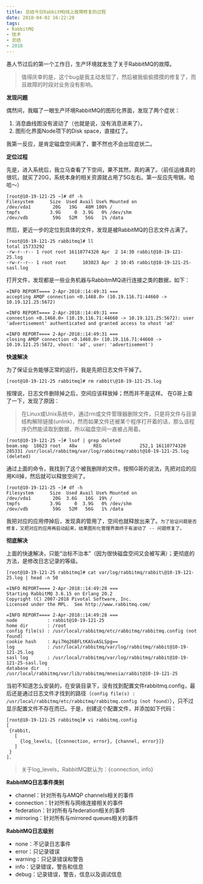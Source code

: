 ```yaml
---
title: 总结今日RabbitMQ线上故障修复的过程
date: 2018-04-02 16:22:28
tags:
- RabbitMQ
- 技术
- 总结
- 2018
---
```


愚人节过后的第一个工作日，生产环境就发生了关于RabbitMQ的故障。
> 值得庆幸的是，这个bug是我主动发现了，然后被我偷偷摸摸的修复了，而且故障的时段对业务没有影响。

**发现问题**

偶然间，我瞄了一眼生产环境RabbitMQ的图形化界面，发现了两个症状：

1. 消息曲线图没有波动了（也就是说，没有消息进来了）。
2. 图形化界面Node项下的Disk space，直接红了。

我第一反应，是肯定磁盘空间满了，要不然也不会出现症状二。

<!-- more -->

**定位过程**

先是，进入系统后，我立马查看了下空间，果不其然，真的满了。（前任运维真的很坑，就买了20G，系统本身的相关资源就占用了5G左右。第一反应先甩锅，哈哈～）

```
[root@10-19-121-25 ~]# df -h
Filesystem      Size  Used Avail Use% Mounted on
/dev/vda1        20G   19G   48M 100% /
tmpfs           3.9G     0  3.9G   0% /dev/shm
/dev/vdb         59G   52M   56G   1% /data
```

然后，更近一步的定位到具体的文件，发现是被RabbitMQ的日志文件占满了。

```
[root@10-19-121-25 rabbitmq]# ll
total 15733292
-rw-r--r-- 1 root root 16110774320 Apr  2 14:30 rabbit@10-19-121-25.log
-rw-r--r-- 1 root root      103023 Apr  2 10:45 rabbit@10-19-121-25-sasl.log
```
打开文件，发现都是一些业务机器与RabbitmMQ进行连接之类的数据，如下：

```
=INFO REPORT==== 2-Apr-2018::14:49:31 ===
accepting AMQP connection <0.1468.0> (10.19.116.71:44660 -> 10.19.121.25:5672)

=INFO REPORT==== 2-Apr-2018::14:49:31 ===
connection <0.1468.0> (10.19.116.71:44660 -> 10.19.121.25:5672): user 'advertisement' authenticated and granted access to vhost 'ad'

=INFO REPORT==== 2-Apr-2018::14:49:31 ===
closing AMQP connection <0.1468.0> (10.19.116.71:44660 -> 10.19.121.25:5672, vhost: 'ad', user: 'advertisement')
```

**快速解决**

为了保证业务能够正常的运行，我是先把日志文件干掉了。

```
[root@10-19-121-25 rabbitmq]# rm rabbit\@10-19-121-25.log
```

按理说，日志文件删除掉之后，空间应该释放掉；然而并不是这样。
在G哥上查了一下，发现了原因：

> 在Linux或Unix系统中，通过rm或文件管理器删除文件，只是将文件与目录结构解除链接(unlink)，然而如果文件还被某个程序打开着的话，那么该程序仍然能读取到数据，所以磁盘空间一直被占用着。

```
[root@10-19-121-25 ~]# lsof | grep deleted
beam.smp  18623 root   48w      REG              252,1 16110774320     285331 /usr/local/rabbitmq/var/log/rabbitmq/rabbit@10-19-121-25.log (deleted)
```

通过上面的命令，我找到了这个被我删除的文件。按照G哥的说法，先把对应的应用Kill掉，然后就可以释放空间了。

```
[root@10-19-121-25 ~]# df -h
Filesystem      Size  Used Avail Use% Mounted on
/dev/vda1        20G  3.6G   16G  19% /
tmpfs           3.9G     0  3.9G   0% /dev/shm
/dev/vdb         59G   52M   56G   1% /data
```

我把对应的应用停掉后，发现真的管用了，空间也就释放出来了。`为了验证问题是否修复，又把对应的应用再启动起来，结果图形化管理界面终于有波动了 -- 问题修复了。`

**彻底解决**

上面的快速解决，只能“治标不治本”（因为很快磁盘空间又会被写满）；更彻底的方法，是修改日志记录的等级。

```
[root@10-19-121-25 rabbitmq]# cat var/log/rabbitmq/rabbit\@10-19-121-25.log | head -n 50

=INFO REPORT==== 2-Apr-2018::14:49:28 ===
Starting RabbitMQ 3.6.15 on Erlang 20.2
Copyright (C) 2007-2018 Pivotal Software, Inc.
Licensed under the MPL.  See http://www.rabbitmq.com/

=INFO REPORT==== 2-Apr-2018::14:49:28 ===
node           : rabbit@10-19-121-25
home dir       : /root
config file(s) : /usr/local/rabbitmq/etc/rabbitmq/rabbitmq.config (not found)
cookie hash    : Ayi7Hq26BFLtKASvASLSpg==
log            : /usr/local/rabbitmq/var/log/rabbitmq/rabbit@10-19-121-25.log
sasl log       : /usr/local/rabbitmq/var/log/rabbitmq/rabbit@10-19-121-25-sasl.log
database dir   : /usr/local/rabbitmq/var/lib/rabbitmq/mnesia/rabbit@10-19-121-25
```

当初不知道怎么安装的，在安装目录下，没有找到配置文件rabbitmq.config，最后还是通过日志文件才找到的路径（`config file(s) : /usr/local/rabbitmq/etc/rabbitmq/rabbitmq.config (not found)`），只不过显示配置文件不存在而已。于是，创建这个配置文件，并添加如下代码：

```
[root@10-19-121-25 rabbitmq]# vi rabbitmq.config 
[
 {rabbit,
   [
     {log_levels, [{connection, error}, {channel, error}]}
   ]
 }
].
```

> 关于log_levels，RabbitMQ默认为：{connection, info}

**RabbitMQ日志事件类别**
- channel：针对所有与AMQP channels相关的事件
- connection：针对所有与网络连接相关的事件
- federation：针对所有与federation相关的事件
- mirroring：针对所有与mirrored queues相关的事件

**RabbitMQ日志级别**
- none：不记录日志事件
- error：只记录错误
- warning：只记录错误和警告
- info：记录错误，警告和信息
- debug：记录错误，警告，信息以及调试信息


